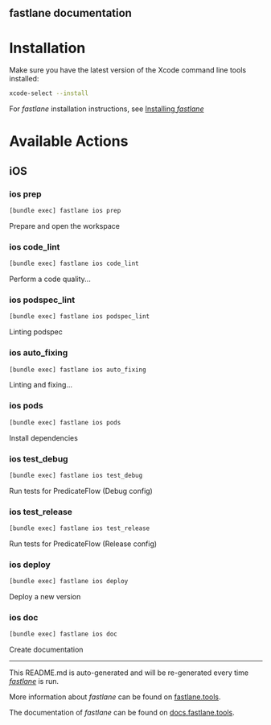 fastlane documentation
----

# Installation

Make sure you have the latest version of the Xcode command line tools installed:

```sh
xcode-select --install
```

For _fastlane_ installation instructions, see [Installing _fastlane_](https://docs.fastlane.tools/#installing-fastlane)

# Available Actions

## iOS

### ios prep

```sh
[bundle exec] fastlane ios prep
```

Prepare and open the workspace

### ios code_lint

```sh
[bundle exec] fastlane ios code_lint
```

Perform a code quality...

### ios podspec_lint

```sh
[bundle exec] fastlane ios podspec_lint
```

Linting podspec

### ios auto_fixing

```sh
[bundle exec] fastlane ios auto_fixing
```

Linting and fixing...

### ios pods

```sh
[bundle exec] fastlane ios pods
```

Install dependencies

### ios test_debug

```sh
[bundle exec] fastlane ios test_debug
```

Run tests for PredicateFlow (Debug config)

### ios test_release

```sh
[bundle exec] fastlane ios test_release
```

Run tests for PredicateFlow (Release config)

### ios deploy

```sh
[bundle exec] fastlane ios deploy
```

Deploy a new version

### ios doc

```sh
[bundle exec] fastlane ios doc
```

Create documentation

----

This README.md is auto-generated and will be re-generated every time [_fastlane_](https://fastlane.tools) is run.

More information about _fastlane_ can be found on [fastlane.tools](https://fastlane.tools).

The documentation of _fastlane_ can be found on [docs.fastlane.tools](https://docs.fastlane.tools).
